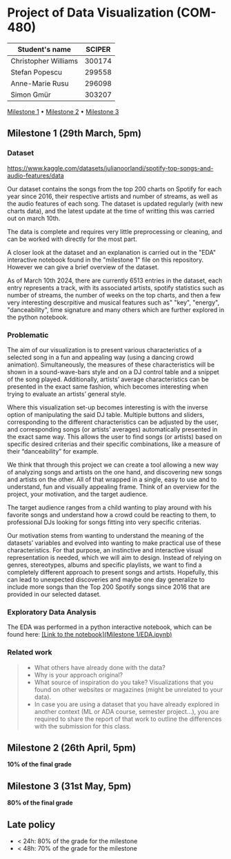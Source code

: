 # Project of Data Visualization (COM-480)

| Student's name | SCIPER |
| -------------- | ------ |
| Christopher Williams | 300174 |
| Stefan Popescu | 299558 |
| Anne-Marie Rusu | 296098 |
| Simon Gmür | 303207 |

[Milestone 1](#milestone-1) • [Milestone 2](#milestone-2) • [Milestone 3](#milestone-3)

## Milestone 1 (29th March, 5pm)


### Dataset

https://www.kaggle.com/datasets/julianoorlandi/spotify-top-songs-and-audio-features/data

Our dataset contains the songs from the top 200 charts on Spotify for each year since 2016, their respective artists and number of streams, as well as the audio features of each song. The dataset is updated regularly (with new charts data), and the latest update at the time of writting this was carried out on march 10th. 

The data is complete and requires very little preprocessing or cleaning, and can be worked with directly for the most part.

A closer look at the dataset and an explanation is carried out in the "EDA" interactive notebook found in the "milestone 1" file on this repository. However we can give a brief overview of the dataset.

As of March 10th 2024, there are currently 6513 entries in the dataset, each entry represents a track, with its associated artists, spotify statistics such as number of streams, the number of weeks on the top charts, and then a few very interesting descrpitive and musical features such as" "key", "energy", "danceability", time signature and many others which are further explored in the python notebook. 


### Problematic

The aim of our visualization is to present various characteristics of a selected song in a fun and appealing way (using a dancing crowd animation). Simultaneously, the measures of these characteristics will be shown in a sound-wave-bars style and on a DJ control table and a snippet of the song played. Additionally, artists’ average characteristics can be presented in the exact same fashion, which becomes interesting when trying to evaluate an artists’ general style.

Where this visualization set-up becomes interesting is with the inverse option of manipulating the said DJ table. Multiple buttons and sliders, corresponding to the different characteristics can be adjusted by the user, and corresponding songs (or artists’ averages) automatically presented in the exact same way. This allows the user to find songs (or artists) based on specific desired criterias and their specific combinations, like a measure of their “danceability” for example. 

We think that through this project we can create a tool allowing a new way of analyzing songs and artists on the one hand, and discovering new songs and artists on the other. All of that wrapped in a single, easy to use and to understand, fun and visually appealing frame.
Think of an overview for the project, your motivation, and the target audience.

The target audience ranges from a child wanting to play around with his favorite songs and understand how a crowd could be reacting to them, to professional DJs looking for songs fitting into very specific criterias.

Our motivation stems from wanting to understand the meaning of the datasets’ variables and evolved into wanting to make practical use of these characteristics. For that purpose, an instinctive and interactive visual representation is needed, which we will aim to design. Instead of relying on genres, stereotypes, albums and specific playlists, we want to find a completely different approach to present songs and artists. Hopefully, this can lead to unexpected discoveries and maybe one day generalize to include more songs than the Top 200 Spotify songs since 2016 that are provided in our selected dataset.


### Exploratory Data Analysis

The EDA was performed in a python interactive notebook, which can be found here: [[Link to the notebook](Milestone 1/EDA.ipynb)](https://nbviewer.org/github/com-480-data-visualization/project-2024-cmsgang/blob/master/Milestone%201/EDA.ipynb)

### Related work


> - What others have already done with the data?
> - Why is your approach original?
> - What source of inspiration do you take? Visualizations that you found on other websites or magazines (might be unrelated to your data).
> - In case you are using a dataset that you have already explored in another context (ML or ADA course, semester project...), you are required to share the report of that work to outline the differences with the submission for this class.

## Milestone 2 (26th April, 5pm)

**10% of the final grade**


## Milestone 3 (31st May, 5pm)

**80% of the final grade**


## Late policy

- < 24h: 80% of the grade for the milestone
- < 48h: 70% of the grade for the milestone

